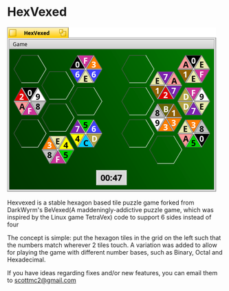 # HexVexed

![Screenshot](screenshot.png)

Hexvexed is a stable hexagon based tile puzzle game forked from DarkWyrm's BeVexed(A maddeningly-addictive puzzle game, which was inspired by the Linux game TetraVex) code to support 6 sides instead of four

The concept is simple: put the hexagon tiles in the grid on the left such that the numbers match wherever 2 tiles touch.
A variation was added to allow for playing the game with different number bases, such as Binary, Octal and Hexadecimal.

If you have ideas regarding fixes and/or new features, you can email them to scottmc2@gmail.com